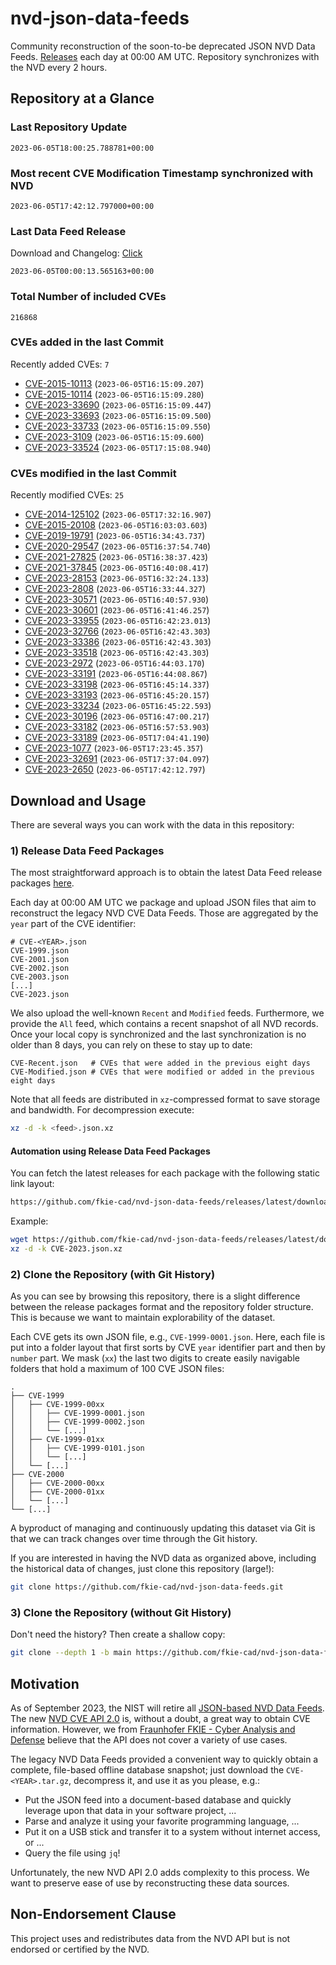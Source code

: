 # nvd-json-data-feeds

Community reconstruction of the soon-to-be deprecated JSON NVD Data Feeds. 
[Releases](https://github.com/fkie-cad/nvd-json-data-feeds/releases/latest) each day at 00:00 AM UTC.
Repository synchronizes with the NVD every 2 hours.

## Repository at a Glance

### Last Repository Update

```plain
2023-06-05T18:00:25.788781+00:00
```

### Most recent CVE Modification Timestamp synchronized with NVD

```plain
2023-06-05T17:42:12.797000+00:00
```

### Last Data Feed Release

Download and Changelog: [Click](https://github.com/fkie-cad/nvd-json-data-feeds/releases/latest)

```plain
2023-06-05T00:00:13.565163+00:00
```

### Total Number of included CVEs

```plain
216868
```

### CVEs added in the last Commit

Recently added CVEs: `7`

* [CVE-2015-10113](CVE-2015/CVE-2015-101xx/CVE-2015-10113.json) (`2023-06-05T16:15:09.207`)
* [CVE-2015-10114](CVE-2015/CVE-2015-101xx/CVE-2015-10114.json) (`2023-06-05T16:15:09.280`)
* [CVE-2023-33690](CVE-2023/CVE-2023-336xx/CVE-2023-33690.json) (`2023-06-05T16:15:09.447`)
* [CVE-2023-33693](CVE-2023/CVE-2023-336xx/CVE-2023-33693.json) (`2023-06-05T16:15:09.500`)
* [CVE-2023-33733](CVE-2023/CVE-2023-337xx/CVE-2023-33733.json) (`2023-06-05T16:15:09.550`)
* [CVE-2023-3109](CVE-2023/CVE-2023-31xx/CVE-2023-3109.json) (`2023-06-05T16:15:09.600`)
* [CVE-2023-33524](CVE-2023/CVE-2023-335xx/CVE-2023-33524.json) (`2023-06-05T17:15:08.940`)


### CVEs modified in the last Commit

Recently modified CVEs: `25`

* [CVE-2014-125102](CVE-2014/CVE-2014-1251xx/CVE-2014-125102.json) (`2023-06-05T17:32:16.907`)
* [CVE-2015-20108](CVE-2015/CVE-2015-201xx/CVE-2015-20108.json) (`2023-06-05T16:03:03.603`)
* [CVE-2019-19791](CVE-2019/CVE-2019-197xx/CVE-2019-19791.json) (`2023-06-05T16:34:43.737`)
* [CVE-2020-29547](CVE-2020/CVE-2020-295xx/CVE-2020-29547.json) (`2023-06-05T16:37:54.740`)
* [CVE-2021-27825](CVE-2021/CVE-2021-278xx/CVE-2021-27825.json) (`2023-06-05T16:38:37.423`)
* [CVE-2021-37845](CVE-2021/CVE-2021-378xx/CVE-2021-37845.json) (`2023-06-05T16:40:08.417`)
* [CVE-2023-28153](CVE-2023/CVE-2023-281xx/CVE-2023-28153.json) (`2023-06-05T16:32:24.133`)
* [CVE-2023-2808](CVE-2023/CVE-2023-28xx/CVE-2023-2808.json) (`2023-06-05T16:33:44.327`)
* [CVE-2023-30571](CVE-2023/CVE-2023-305xx/CVE-2023-30571.json) (`2023-06-05T16:40:57.930`)
* [CVE-2023-30601](CVE-2023/CVE-2023-306xx/CVE-2023-30601.json) (`2023-06-05T16:41:46.257`)
* [CVE-2023-33955](CVE-2023/CVE-2023-339xx/CVE-2023-33955.json) (`2023-06-05T16:42:23.013`)
* [CVE-2023-32766](CVE-2023/CVE-2023-327xx/CVE-2023-32766.json) (`2023-06-05T16:42:43.303`)
* [CVE-2023-33386](CVE-2023/CVE-2023-333xx/CVE-2023-33386.json) (`2023-06-05T16:42:43.303`)
* [CVE-2023-33518](CVE-2023/CVE-2023-335xx/CVE-2023-33518.json) (`2023-06-05T16:42:43.303`)
* [CVE-2023-2972](CVE-2023/CVE-2023-29xx/CVE-2023-2972.json) (`2023-06-05T16:44:03.170`)
* [CVE-2023-33191](CVE-2023/CVE-2023-331xx/CVE-2023-33191.json) (`2023-06-05T16:44:08.867`)
* [CVE-2023-33198](CVE-2023/CVE-2023-331xx/CVE-2023-33198.json) (`2023-06-05T16:45:14.337`)
* [CVE-2023-33193](CVE-2023/CVE-2023-331xx/CVE-2023-33193.json) (`2023-06-05T16:45:20.157`)
* [CVE-2023-33234](CVE-2023/CVE-2023-332xx/CVE-2023-33234.json) (`2023-06-05T16:45:22.593`)
* [CVE-2023-30196](CVE-2023/CVE-2023-301xx/CVE-2023-30196.json) (`2023-06-05T16:47:00.217`)
* [CVE-2023-33182](CVE-2023/CVE-2023-331xx/CVE-2023-33182.json) (`2023-06-05T16:57:53.903`)
* [CVE-2023-33189](CVE-2023/CVE-2023-331xx/CVE-2023-33189.json) (`2023-06-05T17:04:41.190`)
* [CVE-2023-1077](CVE-2023/CVE-2023-10xx/CVE-2023-1077.json) (`2023-06-05T17:23:45.357`)
* [CVE-2023-32691](CVE-2023/CVE-2023-326xx/CVE-2023-32691.json) (`2023-06-05T17:37:04.097`)
* [CVE-2023-2650](CVE-2023/CVE-2023-26xx/CVE-2023-2650.json) (`2023-06-05T17:42:12.797`)


## Download and Usage

There are several ways you can work with the data in this repository:

### 1) Release Data Feed Packages

The most straightforward approach is to obtain the latest Data Feed release packages [here](https://github.com/fkie-cad/nvd-json-data-feeds/releases/latest).

Each day at 00:00 AM UTC we package and upload JSON files that aim to reconstruct the legacy NVD CVE Data Feeds.
Those are aggregated by the `year` part of the CVE identifier:

```
# CVE-<YEAR>.json
CVE-1999.json
CVE-2001.json
CVE-2002.json
CVE-2003.json
[...]
CVE-2023.json
```

We also upload the well-known `Recent` and `Modified` feeds.
Furthermore, we provide the `All` feed, which contains a recent snapshot of all NVD records.
Once your local copy is synchronized and the last synchronization is no older than 8 days, you can rely on these to stay up to date:

```plain
CVE-Recent.json   # CVEs that were added in the previous eight days
CVE-Modified.json # CVEs that were modified or added in the previous eight days
```

Note that all feeds are distributed in `xz`-compressed format to save storage and bandwidth.
For decompression execute:

```sh
xz -d -k <feed>.json.xz
```


#### Automation using Release Data Feed Packages

You can fetch the latest releases for each package with the following static link layout:

```sh
https://github.com/fkie-cad/nvd-json-data-feeds/releases/latest/download/CVE-<YEAR>.json.xz
```

Example:

```sh
wget https://github.com/fkie-cad/nvd-json-data-feeds/releases/latest/download/CVE-2023.json.xz
xz -d -k CVE-2023.json.xz
```

### 2) Clone the Repository (with Git History)

As you can see by browsing this repository, there is a slight difference between the release packages format and the repository folder structure.
This is because we want to maintain explorability of the dataset.

Each CVE gets its own JSON file, e.g., `CVE-1999-0001.json`.
Here, each file is put into a folder layout that first sorts by CVE `year` identifier part and then by `number` part.
We mask (`xx`) the last two digits to create easily navigable folders that hold a maximum of 100 CVE JSON files:

```plain
.
├── CVE-1999
│   ├── CVE-1999-00xx
│   │   ├── CVE-1999-0001.json
│   │   ├── CVE-1999-0002.json
│   │   └── [...]
│   ├── CVE-1999-01xx
│   │   ├── CVE-1999-0101.json
│   │   └── [...]
│   └── [...]
├── CVE-2000
│   ├── CVE-2000-00xx
│   ├── CVE-2000-01xx
│   └── [...]
└── [...]
```

A byproduct of managing and continuously updating this dataset via Git is that we can track changes over time through the Git history.

If you are interested in having the NVD data as organized above, including the historical data of changes, just clone this repository (large!):

```sh
git clone https://github.com/fkie-cad/nvd-json-data-feeds.git
```

### 3) Clone the Repository (without Git History)

Don't need the history? Then create a shallow copy:

```sh
git clone --depth 1 -b main https://github.com/fkie-cad/nvd-json-data-feeds.git
```

## Motivation

As of September 2023, the NIST will retire all [JSON-based NVD Data Feeds](https://nvd.nist.gov/vuln/data-feeds#divRetirementBanner-1).
The new [NVD CVE API 2.0](https://nvd.nist.gov/developers/vulnerabilities) is, without a doubt, a great way to obtain CVE information.
However, we from [Fraunhofer FKIE - Cyber Analysis and Defense](https://www.fkie.fraunhofer.de/en/departments/cad.html) believe that the API does not cover a variety of use cases.

The legacy NVD Data Feeds provided a convenient way to quickly obtain a complete, file-based offline database snapshot; just download the `CVE-<YEAR>.tar.gz`, decompress it, and use it as you please, e.g.:

* Put the JSON feed into a document-based database and quickly leverage upon that data in your software project, ...
* Parse and analyze it using your favorite programming language, ...
* Put it on a USB stick and transfer it to a system without internet access, or ...
* Query the file using `jq`!

Unfortunately, the new NVD API 2.0 adds complexity to this process.
We want to preserve ease of use by reconstructing these data sources.

## Non-Endorsement Clause

This project uses and redistributes data from the NVD API but is not endorsed or certified by the NVD.